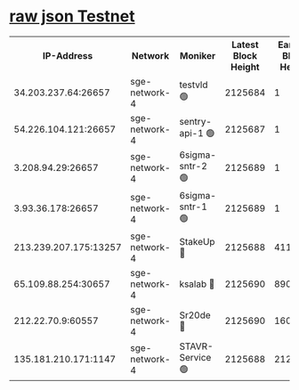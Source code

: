 
[raw json Testnet](https://rpc-check.sget.stavr.tech/sget/rpc-sget-result.json)
=


<table><tr><th>IP-Address</th><th>Network</th><th>Moniker</th><th>Latest Block Height</th><th>Earliest Block Height</th><th>Catching Up</th><th>Tx Index</th><th>Voting Power</th><th>Scan Time</th></tr><tr><td>34.203.237.64:26657</td><td>sge-network-4</td><td>testvld 🟢</td><td>2125684</td><td>1</td><td>False</td><td>on</td><td>0</td><td>2024-03-22T17:01:34.088118373UTC</td></tr><tr><td>54.226.104.121:26657</td><td>sge-network-4</td><td>sentry-api-1 🟢</td><td>2125687</td><td>1</td><td>False</td><td>on</td><td>0</td><td>2024-03-22T17:01:48.941537808UTC</td></tr><tr><td>3.208.94.29:26657</td><td>sge-network-4</td><td>6sigma-sntr-2 🟢</td><td>2125689</td><td>1</td><td>False</td><td>on</td><td>0</td><td>2024-03-22T17:01:58.288038536UTC</td></tr><tr><td>3.93.36.178:26657</td><td>sge-network-4</td><td>6sigma-sntr-1 🟢</td><td>2125689</td><td>1</td><td>False</td><td>on</td><td>0</td><td>2024-03-22T17:02:02.941316865UTC</td></tr><tr><td>213.239.207.175:13257</td><td>sge-network-4</td><td>StakeUp 🔴</td><td>2125688</td><td>411001</td><td>False</td><td>off</td><td>100</td><td>2024-03-22T17:01:57.337324780UTC</td></tr><tr><td>65.109.88.254:30657</td><td>sge-network-4</td><td>ksalab 🔴</td><td>2125690</td><td>890001</td><td>False</td><td>on</td><td>3497</td><td>2024-03-22T17:02:05.294567901UTC</td></tr><tr><td>212.22.70.9:60557</td><td>sge-network-4</td><td>Sr20de 🔴</td><td>2125690</td><td>1608978</td><td>False</td><td>on</td><td>133</td><td>2024-03-22T17:02:07.765548633UTC</td></tr><tr><td>135.181.210.171:1147</td><td>sge-network-4</td><td>STAVR-Service 🟢</td><td>2125688</td><td>2121001</td><td>False</td><td>on</td><td>0</td><td>2024-03-22T17:01:57.649942856UTC</td></tr></table>
